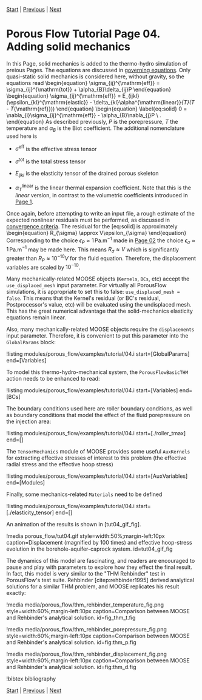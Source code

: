 [Start](porous_flow/tutorial_00.md) |
[Previous](porous_flow/tutorial_03.md) |
[Next](porous_flow/tutorial_05.md)

# Porous Flow Tutorial Page 04.  Adding solid mechanics

In this Page, solid mechanics is added to the thermo-hydro simulation of preious Pages.  The equations are discussed in [governing equations](porous_flow/governing_equations.md).  Only quasi-static solid mechanics is considered here, without gravity, so the equations read
\begin{equation}
\sigma_{ij}^{\mathrm{eff}}  = \sigma_{ij}^{\mathrm{tot}} + \alpha_{B}\delta_{ij}P
\end{equation}
\begin{equation}
\sigma_{ij}^{\mathrm{eff}}  =  E_{ijkl}(\epsilon_{kl}^{\mathrm{elastic}} - \delta_{kl}\alpha^{\mathrm{linear}}_{T}(T - T_{\mathrm{ref}}))
\end{equation}
\begin{equation}
\label{eq:solid}
0  =  \nabla_{i}\sigma_{ij}^{\mathrm{eff}} - \alpha_{B}\nabla_{j}P \ .
\end{equation}
As described previously, $P$ is the porepressure, $T$ the temperature and $\alpha_{B}$ is the Biot coefficient.  The additional nomenclature used here is

- $\sigma^{\mathrm{eff}}$ is the effective stress tensor

- $\sigma^{\mathrm{tot}}$ is the total stress tensor

- $E_{ijkl}$ is the elasticity tensor of the drained porous skeleton

- $\alpha^{\mathrm{linear}}_{T}$ is the linear thermal expansion
  coefficient.  Note that this is the *linear* version, in contrast to
  the volumetric coefficients introduced in [Page 1](porous_flow/tutorial_01.md).

Once again, before  attempting to write an input file, a rough estimate of the expected nonlinear residuals must be performed, as discussed in [convergence criteria](porous_flow/convergence.md).  The residual for the [eq:solid] is approximately
\begin{equation}
R_{\sigma} \approx V\epsilon_{\sigma}
\end{equation}
Corresponding to the choice $\epsilon_{P}\approx  1\,$Pa.m$^{-1}$ made in [Page 02](porous_flow/tutorial_02.md) the choice $\epsilon_{\sigma}\approx 1\,$Pa.m$^{-1}$ may be made here.  This means $R_{\sigma}\approx V$ which is significantly greater than $R_{P}\approx 10^{-10}V$ for the fluid equation.  Therefore, the displacement variables are scaled by $10^{-10}$.

Many mechanically-related MOOSE objects (`Kernels`, `BCs`, etc) accept the `use_displaced_mesh` input parameter.  For virtually all PorousFlow simulations, it is appropriate to set this to false: `use_displaced_mesh = false`.  This means that the Kernel's residual (or BC's residual, Postprocessor's value, etc) will be evaluated using the undisplaced mesh.  This has the great numerical advantage that the solid-mechanics elasticity equations remain linear.

Also, many mechanically-related MOOSE objects require the `displacements` input parameter.  Therefore, it is convenient to put this parameter into the `GlobalParams` block:

!listing modules/porous_flow/examples/tutorial/04.i start=[GlobalParams] end=[Variables]

To model this thermo-hydro-mechanical system, the `PorousFlowBasicTHM` action needs to be enhanced to read:

!listing modules/porous_flow/examples/tutorial/04.i start=[Variables] end=[BCs]

The boundary conditions used here are roller boundary conditions, as well as boundary conditions that model the effect of the fluid porepressure on the injection area:

!listing modules/porous_flow/examples/tutorial/04.i start=[./roller_tmax] end=[]

The `TensorMechanics` module of MOOSE provides some useful `AuxKernels` for extracting effective stresses of interest to this problem (the effective radial stress and the effective hoop stress)

!listing modules/porous_flow/examples/tutorial/04.i start=[AuxVariables] end=[Modules]

Finally, some mechanics-related `Materials` need to be defined

!listing modules/porous_flow/examples/tutorial/04.i start=[./elasticity_tensor] end=[]

An animation of the results is shown in [tut04_gif_fig].

!media porous_flow/tut04.gif style=width:50%;margin-left:10px caption=Displacement (magnified by 100 times) and effective hoop-stress evolution in the borehole-aquifer-caprock system.  id=tut04_gif_fig

The dynamics of this model are fascinating, and readers are encouraged to pause and play with parameters to explore how they effect the final result.  In fact, this model is very similar to the "THM Rehbinder" test in PorousFlow's test suite.  Rehbinder [citep:rehbinder1995] derived analytical solutions for a similar THM problem, and MOOSE replicates his result exactly:

!media media/porous_flow/thm_rehbinder_temperature_fig.png style=width:60%;margin-left:10px caption=Comparison between MOOSE and Rehbinder's analytical solution.  id=fig_thm_t.fig

!media media/porous_flow/thm_rehbinder_porepressure_fig.png style=width:60%;margin-left:10px caption=Comparison between MOOSE and Rehbinder's analytical solution.  id=fig:thm_p.fig

!media media/porous_flow/thm_rehbinder_displacement_fig.png style=width:60%;margin-left:10px caption=Comparison between MOOSE and Rehbinder's analytical solution.  id=fig:thm_d.fig

!bibtex bibliography


[Start](porous_flow/tutorial_00.md) |
[Previous](porous_flow/tutorial_03.md) |
[Next](porous_flow/tutorial_05.md)
